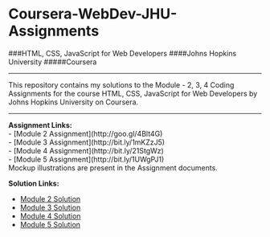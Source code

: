# Coursera-WebDev-JHU-Assignments

###HTML, CSS, JavaScript for Web Developers
####Johns Hopkins University
#####Coursera
<hr>
This repository contains my solutions to the Module - 2, 3, 4 Coding Assignments for the course HTML, CSS, JavaScript for Web Developers by Johns Hopkins University on Coursera. <br>

<hr>
<b>Assignment Links:</b> <br>
- [Module 2 Assignment](http://goo.gl/4Blt4G) <br>
- [Module 3 Assignment](http://bit.ly/1mKZzJ5) <br>
- [Module 4 Assignment](http://bit.ly/21StgWz) <br>
- [Module 5 Assignment](http://bit.ly/1UWgPJ1) <br>
Mockup illustrations are present in the Assignment documents.
<br>

<b>Solution Links:</b> <br>
- [Module 2 Solution](http://rung.pro/coursera/mod2solution/index.html) <br>
- [Module 3 Solution](http://rung.pro/coursera/mod3solution/index.html) <br>
- [Module 4 Solution](http://rung.pro/coursera/mod4solution/index.html) <br>
- [Module 5 Solution](http://rung.pro/coursera/mod5solution/index.html) <br>
